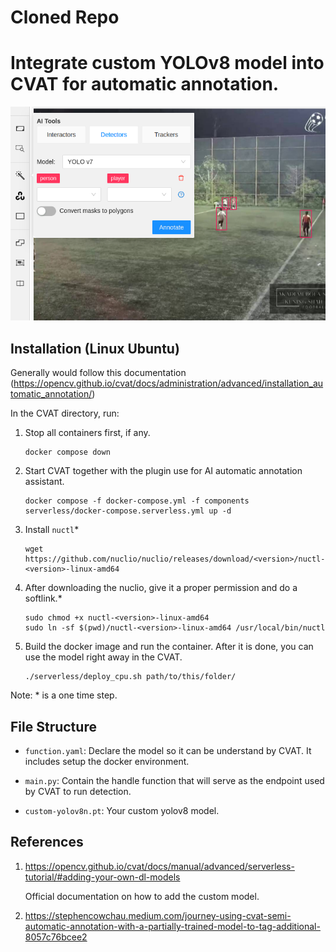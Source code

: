 # Cloned Repo
# Integrate custom YOLOv8 model into CVAT for automatic annotation.

![screenshot](screenshot.png)

## Installation (Linux Ubuntu)

Generally would follow this documentation (https://opencv.github.io/cvat/docs/administration/advanced/installation_automatic_annotation/)

In the CVAT directory, run:

1. Stop all containers first, if any.

	```
	docker compose down
	```
 
1. Start CVAT together with the plugin use for AI automatic annotation assistant.
	
	```
	docker compose -f docker-compose.yml -f components serverless/docker-compose.serverless.yml up -d
	```
1. Install `nuctl`*
   
	```
	wget https://github.com/nuclio/nuclio/releases/download/<version>/nuctl-<version>-linux-amd64
	```
	

1. After downloading the nuclio, give it a proper permission and do a softlink.*
   
	```
	sudo chmod +x nuctl-<version>-linux-amd64
	sudo ln -sf $(pwd)/nuctl-<version>-linux-amd64 /usr/local/bin/nuctl
	```
	

1. Build the docker image and run the container. After it is done, you can use the model right away in the CVAT.
	```
	./serverless/deploy_cpu.sh path/to/this/folder/
	```

Note: * is a one time step.

## File Structure

- `function.yaml`: Declare the model so it can be understand by CVAT. It includes setup the docker environment.

- `main.py`: Contain the handle function that will serve as the endpoint used by CVAT to run detection.

- `custom-yolov8n.pt`: Your custom yolov8 model.

## References

1. https://opencv.github.io/cvat/docs/manual/advanced/serverless-tutorial/#adding-your-own-dl-models

	Official documentation on how to add the custom model.

1. https://stephencowchau.medium.com/journey-using-cvat-semi-automatic-annotation-with-a-partially-trained-model-to-tag-additional-8057c76bcee2
